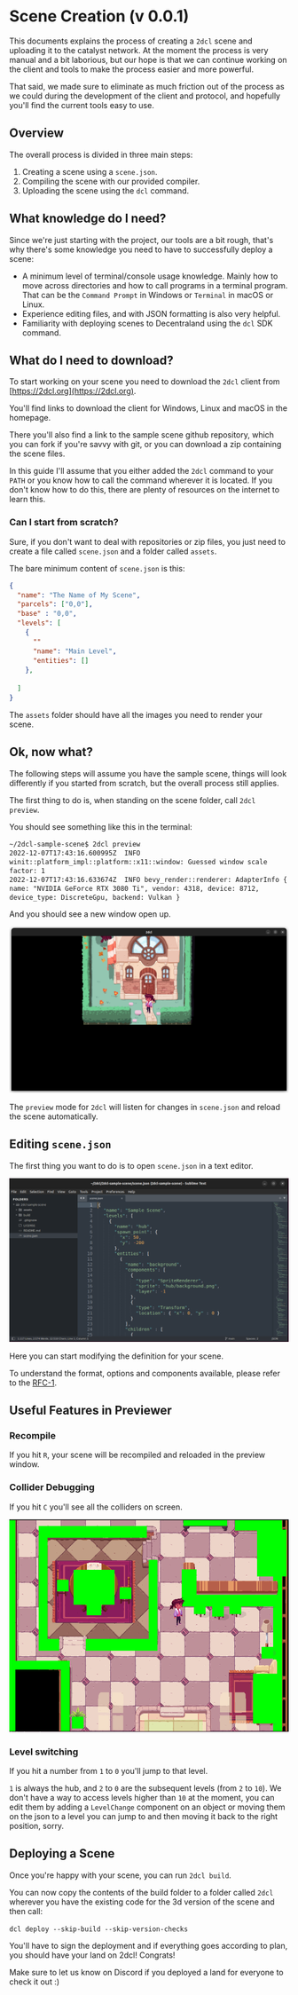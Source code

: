 # Scene Creation (v 0.0.1)

This documents explains the process of creating a `2dcl` scene and uploading it to the catalyst network. At the moment the process is very manual and a bit laborious, but our hope is that we can continue working on the client and tools to make the process easier and more powerful.

That said, we made sure to eliminate as much friction out of the process as we could during the development of the client and protocol, and hopefully you'll find the current tools easy to use.

## Overview

The overall process is divided in three main steps:

 1. Creating a scene using a `scene.json`.
 2. Compiling the scene with our provided compiler.
 3. Uploading the scene using the `dcl` command.

## What knowledge do I need?

Since we're just starting with the project, our tools are a bit rough, that's why there's some knowledge you need to have to successfully deploy a scene:
  * A minimum level of terminal/console usage knowledge. Mainly how to move across directories and how to call programs in a terminal program. That can be the `Command Prompt` in Windows or `Terminal` in macOS or Linux.
  * Experience editing files, and with JSON formatting is also very helpful.
  * Familiarity with deploying scenes to Decentraland using the `dcl` SDK command.

## What do I need to download?

To start working on your scene you need to download the `2dcl` client from [https://2dcl.org](https://2dcl.org).

You'll find links to download the client for Windows, Linux and macOS in the homepage.

There you'll also find a link to the sample scene github repository, which you can fork if you're savvy with git, or you can download a zip containing the scene files.

In this guide I'll assume that you either added the `2dcl` command to your `PATH` or you know how to call the command wherever it is located. If you don't know how to do this, there are plenty of resources on the internet to learn this.

### Can I start from scratch?

Sure, if you don't want to deal with repositories or zip files, you just need to create a file called `scene.json` and a folder called `assets`.

The bare minimum content of `scene.json` is this:

```json
{
  "name": "The Name of My Scene",
  "parcels": ["0,0"],
  "base" : "0,0",
  "levels": [
    {
      ""
      "name": "Main Level",
      "entities": []
    },
    
  ]
}
```

The `assets` folder should have all the images you need to render your scene.

## Ok, now what?

The following steps will assume you have the sample scene, things will look differently if you started from scratch, but the overall process still applies.

The first thing to do is, when standing on the scene folder, call `2dcl preview`. 

You should see something like this in the terminal: 
```
~/2dcl-sample-scene$ 2dcl preview
2022-12-07T17:43:16.600995Z  INFO winit::platform_impl::platform::x11::window: Guessed window scale factor: 1    
2022-12-07T17:43:16.633674Z  INFO bevy_render::renderer: AdapterInfo { name: "NVIDIA GeForce RTX 3080 Ti", vendor: 4318, device: 8712, device_type: DiscreteGpu, backend: Vulkan }
```

And you should see a new window open up.

![preview window](./images/preview-screenshot.png)

The `preview` mode for `2dcl` will listen for changes in `scene.json` and reload the scene automatically.

## Editing `scene.json`

The first thing you want to do is to open `scene.json` in a text editor.

![editor window](./images/editor-screenshot.png)

Here you can start modifying the definition for your scene.

To understand the format, options and components available, please refer to the [RFC-1](https://github.com/2dcl/2dcl/blob/main/docs/RFC-1.md).

## Useful Features in Previewer

### Recompile

If you hit `R`, your scene will be recompiled and reloaded in the preview window.

### Collider Debugging

If you hit `C` you'll see all the colliders on screen.

![colliders](./images/collider-screenshot.png)

### Level switching

If you hit a number from `1` to `0` you'll jump to that level.

`1` is always the hub, and `2` to `0` are the subsequent levels (from `2` to `10`). We don't have a way to access levels higher than `10` at the moment, you can edit them by adding a `LevelChange` component on an object or moving them on the json to a level you can jump to and then moving it back to the right position, sorry.

## Deploying a Scene

Once you're happy with your scene, you can run `2dcl build`.

You can now copy the contents of the build folder to a folder called `2dcl` wherever you have the existing code for the 3d version of the scene and then call:

`dcl deploy --skip-build --skip-version-checks`

You'll have to sign the deployment and if everything goes according to plan, you should have your land on 2dcl! Congrats! 

Make sure to let us know on Discord if you deployed a land for everyone to check it out :)

